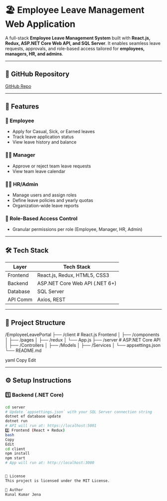 # 🏖️ Employee Leave Management Web Application

A full-stack **Employee Leave Management System** built with **React.js, Redux, ASP.NET Core Web API, and SQL Server**. It enables seamless leave requests, approvals, and role-based access tailored for **employees, managers, HR, and admins**.

---

## 🔗 GitHub Repository

[GitHub Repo](https://github.com/kunal023-eng/Employee_leave_Webapplication_portal/tree/main)

---

## 🚀 Features

### 👤 Employee
- Apply for Casual, Sick, or Earned leaves
- Track leave application status
- View leave history and balance

### 👨‍💼 Manager
- Approve or reject team leave requests
- View team leave calendar

### 🧑‍💼 HR/Admin
- Manage users and assign roles
- Define leave policies and yearly quotas
- Organization-wide leave reports

### 🔐 Role-Based Access Control
- Granular permissions per role (Employee, Manager, HR, Admin)

---

## 🛠️ Tech Stack

| Layer        | Tech Stack                      |
|--------------|----------------------------------|
| Frontend     | React.js, Redux, HTML5, CSS3     |
| Backend      | ASP.NET Core Web API (.NET 6+)   |
| Database     | SQL Server                       |
| API Comm     | Axios, REST                      |

---

## 📁 Project Structure

/EmployeeLeavePortal ├── /client # React.js Frontend │ ├── /components │ ├── /pages │ ├── /redux │ └── App.js ├── /server # ASP.NET Core API │ ├── /Controllers │ ├── /Models │ ├── /Services │ └── appsettings.json └── README.md

yaml
Copy
Edit

---

## ⚙️ Setup Instructions

### 1️⃣ Backend (.NET Core)

```bash
cd server
# Update `appsettings.json` with your SQL Server connection string
dotnet ef database update
dotnet run
# API will run at: https://localhost:5001
2️⃣ Frontend (React + Redux)
bash
Copy
Edit
cd client
npm install
npm start
# App will run at: http://localhost:3000


📄 License
This project is licensed under the MIT License.

👤 Author
Kunal Kumar Jena
